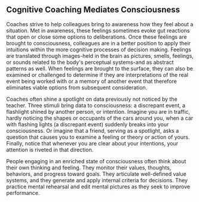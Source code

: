 ## Cognitive Coaching Mediates Consciousness

Coaches strive to help colleagues bring to awareness how they feel about a situation. Met in awareness, these feelings sometimes evoke gut reactions that open or close some options to deliberations. Once these feelings are brought to consciousness, colleagues are in a better position to apply their intuitions within the more cognitive processes of decision making. Feelings are translated through images-held in the brain as pictures, smells, feelings, or sounds related to the body's perceptual systems-and as abstract patterns as well. When feelings are brought to the surface, they can also be examined or challenged to determine if they are interpretations of the real event being worked with or a memory of another event that therefore eliminates viable options from subsequent consideration.

Coaches often shine a spotlight on data previously not noticed by the teacher. Three stimuli bring data to consciousness: a discrepant event, a flashlight shined by another person, or intention. Imagine you are in traffic, hardly noticing the shapes or occupants of the cars around you, when a car with flashing lights (a discrepant event) suddenly breaks into your consciousness. Or imagine that a friend, serving as a spotlight, asks a question that causes you to examine a feeling or theory or action of yours. Finally, notice that whenever you are clear about your intentions, your attention is riveted in that direction.

People engaging in an enriched state of consciousness often think about their own thinking and feeling. They monitor their values, thoughts, behaviors, and progress toward goals. They articulate well-defined value systems, and they generate and apply internal criteria for decisions. They practice mental rehearsal and edit mental pictures as they seek to improve performance.